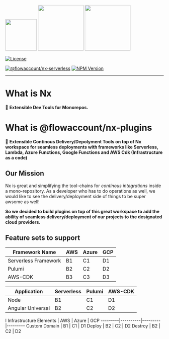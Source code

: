 <p float="left">
<img src="https://raw.githubusercontent.com/nrwl/nx/master/nx-logo.png" height="100">
<img src="https://angular.io/assets/images/logos/angular/angular.svg" height="145">
<!-- <img src="https://angular.io/generated/images/marketing/concept-icons/universal.png" height="120"> -->
<img src="https://miro.medium.com/max/900/1*dSqXPEWnNgUhEmCrjxRI4Q.png" height="145">
</p>

<div align="left">

[![License](https://img.shields.io/npm/l/@flowaccount/nx-serverless.svg?style=flat-square)]()

</div>

<div align="left">

[![@flowaccount/nx-serverless](https://img.shields.io/badge/%40flowaccount-nx--serverless-blue)](https://github.com/flowaccount/flowaccount-nx/tree/master/packages/serverless)
[![NPM Version](https://badge.fury.io/js/%40flowaccount%2Fnx-serverless.svg)](https://www.npmjs.com/@flowaccount/nx-serverless)

</div>

<hr>

# What is Nx

🔎 **Extensible Dev Tools for Monorepos.**

# What is @flowaccount/nx-plugins

🔎 **Extensible Continous Delivery/Depolyment Tools on top of Nx workspace for seamless deployments with frameworks like Serverless, Lambda, Azure Functions, Google Functions and AWS Cdk (Infrastructure as a code)**

## Our Mission

Nx is great and simplifying the tool-chains for *continous integrations* inside a mono-repository. As a developer who has to do operations as well, we would like to see the delivery/deployment side of things to be super awsome as well!

**So we decided to build plugins on top of this great workspace to add the ability of seamless delivery/deployment of our projects to the designated cloud providers.**

## Feature sets to support

Framework Name | AWS | Azure | GCP
---------|----------|---------|---------
 Serverless Framework | B1 | C1 | D1
 Pulumi | B2 | C2 | D2
 AWS-CDK | B3 | C3 | D3

Application | Serverless | Pulumi | AWS-CDK
---------|----------|---------|---------
 Node | B1 | C1 | D1
 Angular Universal | B2 | C2 | D2

 I
Infrastructure Elements | AWS | Azure | GCP
---------|----------|---------|---------
 Custom Domain | B1 | C1 | D1
 Deploy | B2 | C2 | D2
 Destroy | B2 | C2 | D2
 